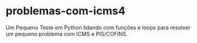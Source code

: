 # problemas-com-icms4
Um Pequeno Teste em Python lidando com funções e loops para resolver um pequeno problema com ICMS e PIS/COFINS.
